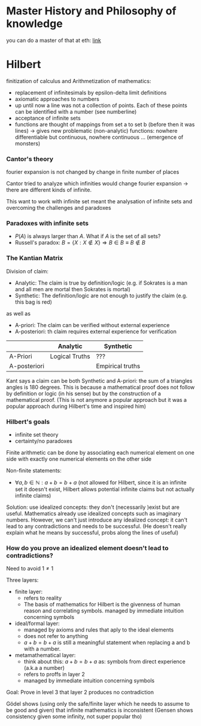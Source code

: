 
# Master History and Philosophy of knowledge
you can do a master of that at eth:
[link](https://ethz.ch/de/studium/master/studienangebot/management-und-sozialwissenschaften/geschichte-und-philosophie-des-wissens.html)

# Hilbert

finitization of calculus and Arithmetization of mathematics:

* replacement of infinitesimals by epsilon-delta limit definitions
* axiomatic approaches to numbers
* up until now a line was not a collection of points. Each of these points can be identified with a number (see numberline)
* acceptance of infinite sets
* functions are thought of mappings from set a to set b (before then it was lines) -> gives new problematic (non-analytic) functions: nowhere differentiable but continuous, nowhere continuous ... (emergence of monsters)

### Cantor's theory

fourier expansion is not changed by change in finite number of places

Cantor tried to analyze which infinities would change fourier expansion -> there are different kinds of infinite.

This want to work with infinite set meant the analysation of infinite sets and overcoming the challenges and paradoxes

### Paradoxes with infinite sets

* $P(A)$ is always larger than $A$. What if $A$ is the set of all sets?
* Russell's paradox: $B = \{X: X\not\in X\} \Rightarrow B\in B \equiv B\not\in B$

### The Kantian Matrix

Division of claim:

* Analytic: The claim is true by definition/logic (e.g. if Sokrates is a man and all men are mortal then Sokrates is mortal)
* Synthetic: The definition/logic are not enough to justify the claim (e.g. this bag is red)

as well as

* A-priori: The claim can be verified without external experience
* A-posteriori: th claim requires external experience for verification

|                  | Analytic        | Synthetic        |
| ---------------- | --------------- | ---------------  |
| A-Priori         | Logical Truths  | ???              |
| A-posteriori     |                 | Empirical truths |

Kant says a claim can be both Synthetic and A-priori: the sum of a triangles angles is 180 degrees. This is because a mathematical proof does not follow by definition or logic (in his sense) but by the construction of a mathematical proof. (This is not anymore a popular approach but it was a popular approach during Hilbert's time and inspired him)

### Hilbert's goals

* infinite set theory
* certainty/no paradoxes

Finite arithmetic can be done by associating each numerical element on one side with exactly one numerical elements on the other side

Non-finite statements:

* $\forall a, b \in \mathbb{N}: a+b = b+a$ (not allowed for Hilbert, since it is an infinite set it doesn't exist, Hilbert allows potential infinite claims but not actually infinite claims)

Solution: use idealized concepts: they don't (necessarily )exist but are useful. Mathematics already use idealized concepts such as imaginary numbers. However, we can't just introduce any idealized concept: it can't lead to any contradictions and needs to be successful. (He doesn't really explain what he means by successful, probs along the lines of useful)

### How do you prove an idealized element doesn't lead to contradictions?

Need to avoid $1\neq 1$

Three layers:

* finite layer: <br>
    * refers to reality
    * The basis of mathematics for Hilbert is the givenness of human reason and correlating symbols.
     managed by immediate intuition concerning symbols
* ideal/formal layer: <br>
    * managed by axioms and rules that aply to the ideal elements
    * does not refer to anything
    * $a+b = b+a$ is still a meaningful statement when replacing a and b with a number.
* metamathematical layer: <br>
    * think about this: $a+b = b+a$ as: symbols from direct experience (a.k.a a number)
    * refers to proffs in layer 2
    * managed by immediate intuition concerning symbols

Goal: Prove in level 3 that layer 2 produces no contradiction

Gödel shows (using only the safe/finite layer which he needs to assume to be good and given) that infinite mathematics is inconsistent (Gensen shows consistency given some infinity, not super popular tho)

